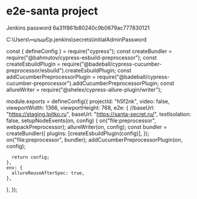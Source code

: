 
# e2e-santa project

Jenkins password
6a31f861b80240c9b0679ac777830121

C:\Users\═шъшЄр\.jenkins\secrets\initialAdminPassword




const { defineConfig } = require("cypress");
const createBundler = require("@bahmutov/cypress-esbuild-preprocessor");
const createEsbuildPlugin =
  require("@badeball/cypress-cucumber-preprocessor/esbuild").createEsbuildPlugin;
const addCucumberPreprocessorPlugin =
  require("@badeball/cypress-cucumber-preprocessor").addCucumberPreprocessorPlugin;
const allureWriter = require("@shelex/cypress-allure-plugin/writer");

module.exports = defineConfig({
  projectId: "h5f2nk",
  video: false,
  viewportWidth: 1366,
  viewportHeight: 768,
  e2e: {
    //baseUrl: "https://staging.lpitko.ru",
    baseUrl: "https://santa-secret.ru/",
    testIsolation: false,
    setupNodeEvents(on, config) {
      on("file:preprocessor", webpackPreprocessor);
      allureWriter(on, config);
      const bundler = createBundler({
        plugins: [createEsbuildPlugin(config)],
      });
      on("file:preprocessor", bundler);
      addCucumberPreprocessorPlugin(on, config);

      return config;
    },
    env: {
      allureReuseAfterSpec: true,
    },
  },
});